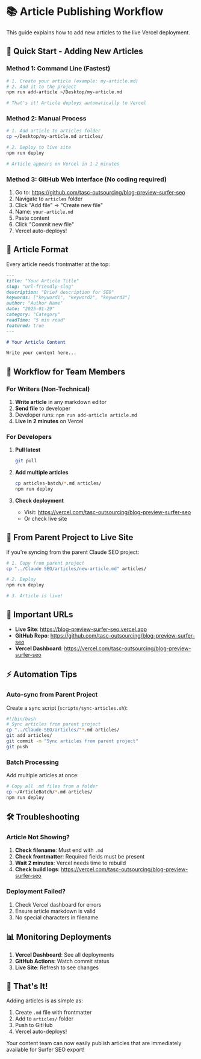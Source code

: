 # 📚 Article Publishing Workflow

This guide explains how to add new articles to the live Vercel deployment.

## 🚀 Quick Start - Adding New Articles

### Method 1: Command Line (Fastest)

```bash
# 1. Create your article (example: my-article.md)
# 2. Add it to the project
npm run add-article ~/Desktop/my-article.md

# That's it! Article deploys automatically to Vercel
```

### Method 2: Manual Process

```bash
# 1. Add article to articles folder
cp ~/Desktop/my-article.md articles/

# 2. Deploy to live site
npm run deploy

# Article appears on Vercel in 1-2 minutes
```

### Method 3: GitHub Web Interface (No coding required)

1. Go to: https://github.com/tasc-outsourcing/blog-preview-surfer-seo
2. Navigate to `articles` folder
3. Click "Add file" → "Create new file"
4. Name: `your-article.md`
5. Paste content
6. Click "Commit new file"
7. Vercel auto-deploys!

## 📝 Article Format

Every article needs frontmatter at the top:

```markdown
---
title: "Your Article Title"
slug: "url-friendly-slug"
description: "Brief description for SEO"
keywords: ["keyword1", "keyword2", "keyword3"]
author: "Author Name"
date: "2025-01-29"
category: "Category"
readTime: "5 min read"
featured: true
---

# Your Article Content

Write your content here...
```

## 🔄 Workflow for Team Members

### For Writers (Non-Technical)

1. **Write article** in any markdown editor
2. **Send file** to developer
3. Developer runs: `npm run add-article article.md`
4. **Live in 2 minutes** on Vercel

### For Developers

1. **Pull latest**
   ```bash
   git pull
   ```

2. **Add multiple articles**
   ```bash
   cp articles-batch/*.md articles/
   npm run deploy
   ```

3. **Check deployment**
   - Visit: https://vercel.com/tasc-outsourcing/blog-preview-surfer-seo
   - Or check live site

## 🎯 From Parent Project to Live Site

If you're syncing from the parent Claude SEO project:

```bash
# 1. Copy from parent project
cp "../Claude SEO/articles/new-article.md" articles/

# 2. Deploy
npm run deploy

# 3. Article is live!
```

## 🔗 Important URLs

- **Live Site**: https://blog-preview-surfer-seo.vercel.app
- **GitHub Repo**: https://github.com/tasc-outsourcing/blog-preview-surfer-seo
- **Vercel Dashboard**: https://vercel.com/tasc-outsourcing/blog-preview-surfer-seo

## ⚡ Automation Tips

### Auto-sync from Parent Project

Create a sync script (`scripts/sync-articles.sh`):

```bash
#!/bin/bash
# Sync articles from parent project
cp "../Claude SEO/articles/"*.md articles/
git add articles/
git commit -m "Sync articles from parent project"
git push
```

### Batch Processing

Add multiple articles at once:

```bash
# Copy all .md files from a folder
cp ~/ArticleBatch/*.md articles/
npm run deploy
```

## 🛠️ Troubleshooting

### Article Not Showing?

1. **Check filename**: Must end with `.md`
2. **Check frontmatter**: Required fields must be present
3. **Wait 2 minutes**: Vercel needs time to rebuild
4. **Check build logs**: https://vercel.com/tasc-outsourcing/blog-preview-surfer-seo

### Deployment Failed?

1. Check Vercel dashboard for errors
2. Ensure article markdown is valid
3. No special characters in filename

## 📊 Monitoring Deployments

1. **Vercel Dashboard**: See all deployments
2. **GitHub Actions**: Watch commit status
3. **Live Site**: Refresh to see changes

## 🎉 That's It!

Adding articles is as simple as:
1. Create `.md` file with frontmatter
2. Add to `articles/` folder
3. Push to GitHub
4. Vercel auto-deploys!

Your content team can now easily publish articles that are immediately available for Surfer SEO export!